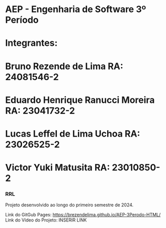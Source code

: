 # AEP - Engenharia de Software 3º Período

# Integrantes:
# Bruno Rezende de Lima RA: 24081546-2
# Eduardo Henrique Ranucci Moreira RA: 23041732-2
# Lucas Leffel de Lima Uchoa RA: 23026525-2
# Victor Yuki Matusita RA: 23010850-2

### RRL

Projeto desenvolvido ao longo do primeiro semestre de 2024.

Link do GitGub Pages: https://brezendelima.github.io/AEP-3Perodo-HTML/
Link do Vídeo do Projeto: INSERIR LINK
